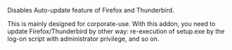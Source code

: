 Disables Auto-update feature of Firefox and Thunderbird.

This is mainly designed for corporate-use. With this addon, you need to update Firefox/Thunderbird by other way: re-execution of setup.exe by the log-on script with administrator privilege, and so on.
